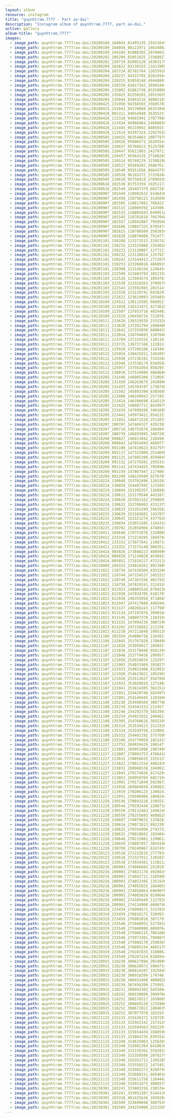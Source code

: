```yaml
---
layout: album
resource: instagram
title: "quynhtram.7777 - Part ao-dai"
description: "Instagram album of quynhtram.7777, part ao-dai."
active: gallery
album-title: "quynhtram.7777"
images:
  - image_path: quynhtram.7777/ao-dai/20200109_164043_81495135_1541164989369043_1057492412195067302_n.jpg
  - image_path: quynhtram.7777/ao-dai/20200109_164056_80122971_146348623480363_7511268692215484981_n.jpg
  - image_path: quynhtram.7777/ao-dai/20200109_164104_81088302_207460327084257_5733017409495029001_n.jpg
  - image_path: quynhtram.7777/ao-dai/20200202_205204_83051625_1336882769848866_3694897575232195931_n.jpg
  - image_path: quynhtram.7777/ao-dai/20200202_220719_82095120_183031792761182_5675247382641170507_n.jpg
  - image_path: quynhtram.7777/ao-dai/20200204_162622_83138155_116139059817320_3585997063770452321_n.jpg
  - image_path: quynhtram.7777/ao-dai/20200204_162724_82782764_128359208387905_5758218502326512428_n.jpg
  - image_path: quynhtram.7777/ao-dai/20200204_220237_84331785_828191647655109_8451978310344520556_n.jpg
  - image_path: quynhtram.7777/ao-dai/20200204_220255_83058248_494488931207746_1553202878389107941_n.jpg
  - image_path: quynhtram.7777/ao-dai/20200204_220310_82817342_169454647716562_5691194516284587268_n.jpg
  - image_path: quynhtram.7777/ao-dai/20200205_135002_81862730_832588883910252_8272208141619087019_n.jpg
  - image_path: quynhtram.7777/ao-dai/20200205_135025_81550265_205156590666501_8911308486537973304_n.jpg
  - image_path: quynhtram.7777/ao-dai/20200205_135044_83943216_480021659308424_8136698340404655334_n.jpg
  - image_path: quynhtram.7777/ao-dai/20200425_231950_94358503_1560570384099523_2299924007948623678_n.jpg
  - image_path: quynhtram.7777/ao-dai/20200425_232043_94370068_661538487958638_5396226844192265610_n.jpg
  - image_path: quynhtram.7777/ao-dai/20200426_001311_94654948_263552575045599_3046878649408973409_n.jpg
  - image_path: quynhtram.7777/ao-dai/20200426_113310_94601941_2787786921319600_7119031149389373558_n.jpg
  - image_path: quynhtram.7777/ao-dai/20200426_113434_94966964_246088563259648_2217974778862808877_n.jpg
  - image_path: quynhtram.7777/ao-dai/20200426_113445_95219042_846501519171976_6620419162952848915_n.jpg
  - image_path: quynhtram.7777/ao-dai/20200426_113514_94397324_229276288355223_7103628603391913216_n.jpg
  - image_path: quynhtram.7777/ao-dai/20200505_210415_96354863_108779704026026_7486972872343301351_n.jpg
  - image_path: quynhtram.7777/ao-dai/20200505_210426_95606571_162055438573052_8644463293422391845_n.jpg
  - image_path: quynhtram.7777/ao-dai/20200505_210437_95766623_912578032536311_6144476448581262061_n.jpg
  - image_path: quynhtram.7777/ao-dai/20200505_210447_95611083_242797136793174_1228536958156308067_n.jpg
  - image_path: quynhtram.7777/ao-dai/20200505_210457_95564135_2716826535214647_2841792689727286777_n.jpg
  - image_path: quynhtram.7777/ao-dai/20200505_210514_95748229_3150820001635162_3713887286049759974_n.jpg
  - image_path: quynhtram.7777/ao-dai/20200505_210527_95589282_2688761768067692_6793139105088248838_n.jpg
  - image_path: quynhtram.7777/ao-dai/20200505_210540_95551656_866437593837602_8429928684609066759_n.jpg
  - image_path: quynhtram.7777/ao-dai/20200505_210558_96103272_272583840454006_5560756743003260569_n.jpg
  - image_path: quynhtram.7777/ao-dai/20200505_210610_95758419_270902454312952_7151441894634907582_n.jpg
  - image_path: quynhtram.7777/ao-dai/20200616_202530_83753359_192511725396489_3731941704012838809_n.jpg
  - image_path: quynhtram.7777/ao-dai/20200616_202549_103487379_603720127016591_6318297750722270269_n.jpg
  - image_path: quynhtram.7777/ao-dai/20200907_101449_118982622_614643085863632_5732141935594999203_n.jpg
  - image_path: quynhtram.7777/ao-dai/20200907_101456_118798121_314509026497148_8222548517453686473_n.jpg
  - image_path: quynhtram.7777/ao-dai/20200907_101505_118817081_768422770395218_667508877845559796_n.jpg
  - image_path: quynhtram.7777/ao-dai/20200907_101515_118989392_1435061586682854_7966196766253392719_n.jpg
  - image_path: quynhtram.7777/ao-dai/20200907_101533_118805843_649951678970259_584161254384211043_n.jpg
  - image_path: quynhtram.7777/ao-dai/20200907_101545_118781818_765704810928817_2456378750598482667_n.jpg
  - image_path: quynhtram.7777/ao-dai/20200907_101557_118942807_795958854590942_4371051448323931924_n.jpg
  - image_path: quynhtram.7777/ao-dai/20200907_101606_118847325_670547253558322_8366413093273403002_n.jpg
  - image_path: quynhtram.7777/ao-dai/20200907_101615_118788509_2583856808592871_4425267454135245616_n.jpg
  - image_path: quynhtram.7777/ao-dai/20200907_101638_118876889_751477352080679_7809000694510936681_n.jpg
  - image_path: quynhtram.7777/ao-dai/20201101_150208_123273513_229274278540904_3336200652681140488_n.jpg
  - image_path: quynhtram.7777/ao-dai/20201101_150215_123325000_1554026714785757_5385915496167562751_n.jpg
  - image_path: quynhtram.7777/ao-dai/20201101_150223_123138007_1277217835957375_1356075517945146697_n.jpg
  - image_path: quynhtram.7777/ao-dai/20201101_150232_123136824_125792715716420_1654739365666063477_n.jpg
  - image_path: quynhtram.7777/ao-dai/20201101_150242_123144413_2772876269626715_6824699873000415204_n.jpg
  - image_path: quynhtram.7777/ao-dai/20201101_150253_123260816_466091917701338_1329973785864630545_n.jpg
  - image_path: quynhtram.7777/ao-dai/20201101_150308_123146194_1246454885709510_7317943646969263209_n.jpg
  - image_path: quynhtram.7777/ao-dai/20201103_222509_123403793_1052192815216622_3443351106523589211_n.jpg
  - image_path: quynhtram.7777/ao-dai/20201103_222520_123584574_1054767631639216_2001857076829928855_n.jpg
  - image_path: quynhtram.7777/ao-dai/20201103_222530_123329263_3709578252394080_2056213302276653282_n.jpg
  - image_path: quynhtram.7777/ao-dai/20201103_222543_123592985_281514769776512_2624146585868191535_n.jpg
  - image_path: quynhtram.7777/ao-dai/20201103_222558_123139742_643829152975960_1387130112531864358_n.jpg
  - image_path: quynhtram.7777/ao-dai/20201103_222622_123619993_201605041342062_7721023685404756429_n.jpg
  - image_path: quynhtram.7777/ao-dai/20210109_124521_136115585_868852797022306_2104670496663265750_n.jpg
  - image_path: quynhtram.7777/ao-dai/20210109_213458_136121472_427362851944814_7915557068765603068_n.jpg
  - image_path: quynhtram.7777/ao-dai/20210109_213507_137033718_402448210834280_167353280505100375_n.jpg
  - image_path: quynhtram.7777/ao-dai/20210109_213519_136458734_721076745509595_8711760356422280162_n.jpg
  - image_path: quynhtram.7777/ao-dai/20210111_213620_138329559_233332665019143_6276223894595292328_n.jpg
  - image_path: quynhtram.7777/ao-dai/20210111_213630_137281794_1098486290576978_1962111579610120951_n.jpg
  - image_path: quynhtram.7777/ao-dai/20210111_213642_137255050_688043551870735_5477337703327227111_n.jpg
  - image_path: quynhtram.7777/ao-dai/20210111_213654_136794693_120704886563914_1667856411692180352_n.jpg
  - image_path: quynhtram.7777/ao-dai/20210111_213709_137225555_1101167390323874_4711348154845199517_n.jpg
  - image_path: quynhtram.7777/ao-dai/20210111_213725_136737168_112813104050786_7071875472925414918_n.jpg
  - image_path: quynhtram.7777/ao-dai/20210112_125910_137266186_1143463826107671_1113022624924579442_n.jpg
  - image_path: quynhtram.7777/ao-dai/20210112_125924_138425911_149105503488713_3445169078538192072_n.jpg
  - image_path: quynhtram.7777/ao-dai/20210112_125936_137236101_733326953958264_8411008571920516638_n.jpg
  - image_path: quynhtram.7777/ao-dai/20210112_125946_137530179_834959207355772_1865149735213719636_n.jpg
  - image_path: quynhtram.7777/ao-dai/20210112_125957_137561054_850295772434019_2302132216036118964_n.jpg
  - image_path: quynhtram.7777/ao-dai/20210112_130010_137534080_4868686139870755_6863177680898716092_n.jpg
  - image_path: quynhtram.7777/ao-dai/20210205_131446_146085300_172056364372362_614516469851285342_n.jpg
  - image_path: quynhtram.7777/ao-dai/20210205_131450_146263679_243890043904950_8883093491077754297_n.jpg
  - image_path: quynhtram.7777/ao-dai/20210205_131455_145764197_173674074554292_6973167111416885792_n.jpg
  - image_path: quynhtram.7777/ao-dai/20210205_131502_145893390_838568533658713_810956154996474234_n.jpg
  - image_path: quynhtram.7777/ao-dai/20210205_213406_146199943_257195182442250_5557035175814405992_n.jpg
  - image_path: quynhtram.7777/ao-dai/20210205_213414_146396698_424513925445333_8314446680555666658_n.jpg
  - image_path: quynhtram.7777/ao-dai/20210205_213425_146087711_841097963101860_7931817595546596790_n.jpg
  - image_path: quynhtram.7777/ao-dai/20210205_213434_147090280_346168566449261_249278819678395943_n.jpg
  - image_path: quynhtram.7777/ao-dai/20210205_213442_145979412_854115102098188_559470615963512353_n.jpg
  - image_path: quynhtram.7777/ao-dai/20210205_213452_146471524_251103746483142_7868461164973454117_n.jpg
  - image_path: quynhtram.7777/ao-dai/20210207_200707_147484327_429238328389266_5428792095535597249_n.jpg
  - image_path: quynhtram.7777/ao-dai/20210207_200718_146752676_166404115045565_8689285946522418391_n.jpg
  - image_path: quynhtram.7777/ao-dai/20210207_200739_146893995_3497207143721005_2381596421014795014_n.jpg
  - image_path: quynhtram.7777/ao-dai/20210208_090827_146913042_220499166444909_4932367830437372153_n.jpg
  - image_path: quynhtram.7777/ao-dai/20210208_090842_147854493_466977171338372_3435127708609508239_n.jpg
  - image_path: quynhtram.7777/ao-dai/20210209_091108_147410823_832797567277639_634257271006580064_n.jpg
  - image_path: quynhtram.7777/ao-dai/20210209_091117_147323909_251469819911495_32856863113815038_n.jpg
  - image_path: quynhtram.7777/ao-dai/20210209_091125_147885398_459484538769714_8199489811838694420_n.jpg
  - image_path: quynhtram.7777/ao-dai/20210209_091132_147276501_255531442813464_7312300848893268547_n.jpg
  - image_path: quynhtram.7777/ao-dai/20210209_091143_147434455_785096455435272_90534075846600795_n.jpg
  - image_path: quynhtram.7777/ao-dai/20210209_091159_147867447_117406703567614_4957668105431514786_n.jpg
  - image_path: quynhtram.7777/ao-dai/20210209_091208_148229509_927670728006135_2937504191076375162_n.jpg
  - image_path: quynhtram.7777/ao-dai/20210224_130048_153702496_1265263930535301_3661415184153899559_n.jpg
  - image_path: quynhtram.7777/ao-dai/20210224_130059_154407502_121595903215054_6875298753873650458_n.jpg
  - image_path: quynhtram.7777/ao-dai/20210224_130604_153395357_1368982073462619_1014265066102837660_n.jpg
  - image_path: quynhtram.7777/ao-dai/20210224_130615_153179540_443187260215468_3959347476848840217_n.jpg
  - image_path: quynhtram.7777/ao-dai/20210224_130626_153563162_2596697830628866_5738218044535656626_n.jpg
  - image_path: quynhtram.7777/ao-dai/20210224_130632_152786063_433137501256235_9113458113002231205_n.jpg
  - image_path: quynhtram.7777/ao-dai/20210225_230633_153261299_1663562580493343_3155196015607282285_n.jpg
  - image_path: quynhtram.7777/ao-dai/20210225_230639_153183682_1437875969886222_4295246129946489553_n.jpg
  - image_path: quynhtram.7777/ao-dai/20210225_230645_153321274_437763044170127_3215404828401523102_n.jpg
  - image_path: quynhtram.7777/ao-dai/20210225_230654_153651505_116431850437809_8369295153217250186_n.jpg
  - image_path: quynhtram.7777/ao-dai/20210225_230702_152858966_474893350192190_6039405187215295573_n.jpg
  - image_path: quynhtram.7777/ao-dai/20210411_184646_170753876_1320065258376649_7345240326416426759_n.jpg
  - image_path: quynhtram.7777/ao-dai/20210412_233316_171219295_166978445281870_8968640106082070067_n.jpg
  - image_path: quynhtram.7777/ao-dai/20210412_233333_173077641_1108733822962484_7032795787735337063_n.jpg
  - image_path: quynhtram.7777/ao-dai/20210412_233352_171575140_908351226628998_5658679651789470583_n.jpg
  - image_path: quynhtram.7777/ao-dai/20210414_005826_173848223_4080996498587128_3242780846898206776_n.jpg
  - image_path: quynhtram.7777/ao-dai/20210414_005838_171139820_453693332568394_258876204846410172_n.jpg
  - image_path: quynhtram.7777/ao-dai/20210414_005852_172828127_472311843817769_7698538123408574736_n.jpg
  - image_path: quynhtram.7777/ao-dai/20210809_204315_234816262_991390944952481_2222053030497502764_n.jpg
  - image_path: quynhtram.7777/ao-dai/20211022_110734_247436504_435320074602255_4223815973871253754_n.jpg
  - image_path: quynhtram.7777/ao-dai/20211022_110744_247154537_245331517629906_7782877551808059249_n.jpg
  - image_path: quynhtram.7777/ao-dai/20211022_110749_247367256_4017935721645803_250004227392315351_n.jpg
  - image_path: quynhtram.7777/ao-dai/20211022_110758_247829241_312419376921624_7100793563047835759_n.jpg
  - image_path: quynhtram.7777/ao-dai/20211023_012923_248085520_876923656182443_2998965981720145813_n.jpg
  - image_path: quynhtram.7777/ao-dai/20211023_012930_247034705_618178716029638_4579321163479811613_n.jpg
  - image_path: quynhtram.7777/ao-dai/20211023_012938_248355958_4718665711517743_9032484472843988388_n.jpg
  - image_path: quynhtram.7777/ao-dai/20211023_012947_247417609_4495942063785305_4613138009737211634_n.jpg
  - image_path: quynhtram.7777/ao-dai/20211023_013127_248266243_1177985966027403_3891773080172760378_n.jpg
  - image_path: quynhtram.7777/ao-dai/20211023_013134_247197876_399018488369146_4390972416723801560_n.jpg
  - image_path: quynhtram.7777/ao-dai/20211023_013145_248097378_1103194753822272_5013100430919655696_n.jpg
  - image_path: quynhtram.7777/ao-dai/20211023_013155_247094236_300729651605012_3470510855726916066_n.jpg
  - image_path: quynhtram.7777/ao-dai/20211023_013202_247150562_211156134454601_6287776302920722255_n.jpg
  - image_path: quynhtram.7777/ao-dai/20211023_013210_247213849_1095130854587529_7199229769718307751_n.jpg
  - image_path: quynhtram.7777/ao-dai/20211106_202559_254806738_1103011963569801_2819978566020475280_n.jpg
  - image_path: quynhtram.7777/ao-dai/20211106_232845_253767828_1700498650290278_416774851325637055_n.jpg
  - image_path: quynhtram.7777/ao-dai/20211107_121820_253050917_1050311719060778_5775353764360825388_n.jpg
  - image_path: quynhtram.7777/ao-dai/20211107_121836_253178448_958139995045228_556028498281120888_n.jpg
  - image_path: quynhtram.7777/ao-dai/20211107_121848_253779436_299957358470893_3366550848119009137_n.jpg
  - image_path: quynhtram.7777/ao-dai/20211107_121856_253028834_123297466772222_4823840227909416031_n.jpg
  - image_path: quynhtram.7777/ao-dai/20211107_121903_254031969_393827962451285_7932600311766794472_n.jpg
  - image_path: quynhtram.7777/ao-dai/20211107_121913_254021408_412981977140343_8676169356085003470_n.jpg
  - image_path: quynhtram.7777/ao-dai/20211107_121920_254623022_1052965495540305_2447200940706734759_n.jpg
  - image_path: quynhtram.7777/ao-dai/20211107_121926_253513627_916789818930463_3260303926696091106_n.jpg
  - image_path: quynhtram.7777/ao-dai/20211107_121933_253020019_1271402256679051_775230215604914641_n.jpg
  - image_path: quynhtram.7777/ao-dai/20211107_121941_253814305_362151879030645_1636370009420736102_n.jpg
  - image_path: quynhtram.7777/ao-dai/20211107_121951_254420748_583497879571827_5622737478091865040_n.jpg
  - image_path: quynhtram.7777/ao-dai/20211107_122001_254146945_118184060652360_8358808018422019111_n.jpg
  - image_path: quynhtram.7777/ao-dai/20211108_135236_254498504_300770895034689_2230503234500062729_n.jpg
  - image_path: quynhtram.7777/ao-dai/20211108_135239_254342333_2124577061014348_7896875040288300061_n.jpg
  - image_path: quynhtram.7777/ao-dai/20211108_135246_254292378_585294362794825_7417324740954473305_n.jpg
  - image_path: quynhtram.7777/ao-dai/20211108_135254_254921032_248461100597945_1269080881240349575_n.jpg
  - image_path: quynhtram.7777/ao-dai/20211108_135305_254760626_3035345256712842_8225758541845310595_n.jpg
  - image_path: quynhtram.7777/ao-dai/20211108_135314_253534523_311332627501465_4058406818672602810_n.jpg
  - image_path: quynhtram.7777/ao-dai/20211108_135324_253549756_1339042889847052_8400326490858367101_n.jpg
  - image_path: quynhtram.7777/ao-dai/20211108_135332_254482192_575769923495080_2922013810330031704_n.jpg
  - image_path: quynhtram.7777/ao-dai/20211108_135346_254779959_182141984115176_7304366703127456932_n.jpg
  - image_path: quynhtram.7777/ao-dai/20211227_113753_269928429_1801471756714411_8647644156994350487_n.jpg
  - image_path: quynhtram.7777/ao-dai/20211227_113801_269952098_1987490584763019_4575676740286818850_n.jpg
  - image_path: quynhtram.7777/ao-dai/20211227_113807_270001753_4766418363427461_2640399760011646033_n.jpg
  - image_path: quynhtram.7777/ao-dai/20211227_113815_270056035_3155137634706283_928030409516651603_n.jpg
  - image_path: quynhtram.7777/ao-dai/20211227_113822_270012314_440243980792073_8069234860841621909_n.jpg
  - image_path: quynhtram.7777/ao-dai/20211227_113832_269988538_1049022399004332_8338830613977096849_n.jpg
  - image_path: quynhtram.7777/ao-dai/20211227_113843_270174826_617429482931716_6160157299669426119_n.jpg
  - image_path: quynhtram.7777/ao-dai/20211227_113853_269958769_685719452862285_4346614018912833159_n.jpg
  - image_path: quynhtram.7777/ao-dai/20211227_113901_270171049_592987211765636_600269252971309110_n.jpg
  - image_path: quynhtram.7777/ao-dai/20211227_113910_269984659_438982294600330_390854965830720804_n.jpg
  - image_path: quynhtram.7777/ao-dai/20211227_113919_270206125_138024318614685_6431216848023310608_n.jpg
  - image_path: quynhtram.7777/ao-dai/20211227_113931_270106966_1860244844181522_3591941638128776796_n.jpg
  - image_path: quynhtram.7777/ao-dai/20211228_230536_270043228_339555104358848_3919271238796950758_n.jpg
  - image_path: quynhtram.7777/ao-dai/20211228_230544_270192444_226671066286849_208744723029961873_n.jpg
  - image_path: quynhtram.7777/ao-dai/20211228_230550_270132463_149624997407533_2981521607399632723_n.jpg
  - image_path: quynhtram.7777/ao-dai/20211228_230559_270255693_4680520585375269_8910738862461776341_n.jpg
  - image_path: quynhtram.7777/ao-dai/20211228_230607_270079033_125828109920925_7314519498962233309_n.jpg
  - image_path: quynhtram.7777/ao-dai/20211228_230614_270072013_892239148151004_6438239269985686412_n.jpg
  - image_path: quynhtram.7777/ao-dai/20211228_230625_270354908_279375254255521_4226137018972564996_n.jpg
  - image_path: quynhtram.7777/ao-dai/20211228_230632_270018662_1034044507161592_2943922060682080433_n.jpg
  - image_path: quynhtram.7777/ao-dai/20211228_230646_270215801_129061202916795_2180217123287452436_n.jpg
  - image_path: quynhtram.7777/ao-dai/20211228_230659_270807857_305419898165432_9151065434089919693_n.jpg
  - image_path: quynhtram.7777/ao-dai/20211228_230709_270249967_624745931930603_1803540237342557648_n.jpg
  - image_path: quynhtram.7777/ao-dai/20220123_210518_272222615_2777834729187680_7620459231455691118_n.jpg
  - image_path: quynhtram.7777/ao-dai/20220123_210518_272327911_126583773192479_795532443621237688_n.jpg
  - image_path: quynhtram.7777/ao-dai/20220123_210518_272654561_113821217860349_7244835908467253672_n.jpg
  - image_path: quynhtram.7777/ao-dai/20220216_200903_274006603_251919763773252_8174166789190714765_n.jpg
  - image_path: quynhtram.7777/ao-dai/20220216_200903_274021176_492603942446556_801076091959353597_n.jpg
  - image_path: quynhtram.7777/ao-dai/20220216_200903_274042711_318590903656428_6882952970548465624_n.jpg
  - image_path: quynhtram.7777/ao-dai/20220216_200903_274053395_1351936385246141_5070228242618895162_n.jpg
  - image_path: quynhtram.7777/ao-dai/20220216_200903_274055025_160405049663916_3723523433703154769_n.jpg
  - image_path: quynhtram.7777/ao-dai/20220216_200903_274058864_696907038353509_3092271780069947261_n.jpg
  - image_path: quynhtram.7777/ao-dai/20220216_200903_274065028_919064675425488_7778955235877196842_n.jpg
  - image_path: quynhtram.7777/ao-dai/20220216_200903_274105649_1127826217978193_2663124916284380397_n.jpg
  - image_path: quynhtram.7777/ao-dai/20220216_200903_274134908_660674805049795_1133317502265190824_n.jpg
  - image_path: quynhtram.7777/ao-dai/20220319_233459_276009371_3137830156489469_1788184128155020061_n.jpg
  - image_path: quynhtram.7777/ao-dai/20220319_233459_276016172_539455151073629_5308114689464518211_n.jpg
  - image_path: quynhtram.7777/ao-dai/20220319_233459_276982018_387179146202731_4588106913830442592_n.jpg
  - image_path: quynhtram.7777/ao-dai/20220319_233540_275940952_517501863055282_1938056418446214411_n.jpg
  - image_path: quynhtram.7777/ao-dai/20220319_233540_275948980_689976405683694_5262157924429067244_n.jpg
  - image_path: quynhtram.7777/ao-dai/20220319_233540_275966115_706100873739844_8029969613930441391_n.jpg
  - image_path: quynhtram.7777/ao-dai/20220319_233540_275973381_789087815384440_8068125581366103138_n.jpg
  - image_path: quynhtram.7777/ao-dai/20220319_233540_275988170_259036943112455_4261590339833020969_n.jpg
  - image_path: quynhtram.7777/ao-dai/20220319_233540_276005154_4665178650277287_7756221930257830855_n.jpg
  - image_path: quynhtram.7777/ao-dai/20220319_233540_276107835_3180862248899966_1807731377986337333_n.jpg
  - image_path: quynhtram.7777/ao-dai/20220319_233540_276287324_636894497614036_4438763283568838973_n.jpg
  - image_path: quynhtram.7777/ao-dai/20220915_110230_306627094_2024099027793132_5087741923104041235_n.jpg
  - image_path: quynhtram.7777/ao-dai/20220915_110230_306628973_590475469385336_4384272857119871281_n.jpg
  - image_path: quynhtram.7777/ao-dai/20220915_110230_306816207_192584983146305_7154936093694219908_n.jpg
  - image_path: quynhtram.7777/ao-dai/20220915_110230_306918399_1747467515629997_2913694808386537407_n.jpg
  - image_path: quynhtram.7777/ao-dai/20220915_110230_306932408_480802606997123_4620179434228689114_n.jpg
  - image_path: quynhtram.7777/ao-dai/20220915_110230_307456200_175993151620114_2085429670556326873_n.jpg
  - image_path: quynhtram.7777/ao-dai/20220915_110231_306943302_5455064367948505_2408020419565719414_n.jpg
  - image_path: quynhtram.7777/ao-dai/20220915_110252_306530090_399976618879042_8536650959003431924_n.jpg
  - image_path: quynhtram.7777/ao-dai/20220915_110252_306578317_165888999359854_2806106642829732130_n.jpg
  - image_path: quynhtram.7777/ao-dai/20220915_110252_306669129_123590000455547_8207222320729574153_n.jpg
  - image_path: quynhtram.7777/ao-dai/20220915_110252_306672022_186863997144080_741059996272254368_n.jpg
  - image_path: quynhtram.7777/ao-dai/20220915_110252_307077978_1832557063762308_4609588606307018897_n.jpg
  - image_path: quynhtram.7777/ao-dai/20221115_215133_315436372_529728175671290_5153882378290225155_n.jpg
  - image_path: quynhtram.7777/ao-dai/20221115_215133_315562142_1573129716456462_7154175308306048862_n.jpg
  - image_path: quynhtram.7777/ao-dai/20221115_215133_315594563_5922291581147798_3037481831094781720_n.jpg
  - image_path: quynhtram.7777/ao-dai/20221115_215133_315654434_168859075760244_5340164237850286073_n.jpg
  - image_path: quynhtram.7777/ao-dai/20221115_215133_315864735_836554217675980_4355767700012634977_n.jpg
  - image_path: quynhtram.7777/ao-dai/20221115_215340_314635063_125636586995698_1945998777692364954_n.jpg
  - image_path: quynhtram.7777/ao-dai/20221115_215340_315001364_641063034408056_7358431472751975332_n.jpg
  - image_path: quynhtram.7777/ao-dai/20221115_215340_315235262_559281905962658_3232225792490624096_n.jpg
  - image_path: quynhtram.7777/ao-dai/20221115_215340_315350506_207827921632016_6787936014467649982_n.jpg
  - image_path: quynhtram.7777/ao-dai/20221115_215340_315351711_1395285437546809_82986399301612441_n.jpg
  - image_path: quynhtram.7777/ao-dai/20221115_215340_315556522_1475452552959101_5775430938533588623_n.jpg
  - image_path: quynhtram.7777/ao-dai/20221115_215340_315602273_826874961969228_509497490802797858_n.jpg
  - image_path: quynhtram.7777/ao-dai/20221115_215340_315608151_665463881619093_7910083710750075225_n.jpg
  - image_path: quynhtram.7777/ao-dai/20221115_215340_315611758_126444293581389_8730415007680248866_n.jpg
  - image_path: quynhtram.7777/ao-dai/20221115_215340_315651473_488037976726320_8646033860301040826_n.jpg
  - image_path: quynhtram.7777/ao-dai/20230301_183241_333803316_238534401847954_1970019145945674006_n.jpg
  - image_path: quynhtram.7777/ao-dai/20230301_183241_333952387_524413836463941_7374443551564799807_n.jpg
  - image_path: quynhtram.7777/ao-dai/20230301_183318_491425636_1039204174242597_1358221160766892148_n.jpg
  - image_path: quynhtram.7777/ao-dai/20230301_192509_333699048_589753949418123_1534684810885544068_n.jpg
  - image_path: quynhtram.7777/ao-dai/20230301_192509_334254908_252159563802428_5040539477060263708_n.jpg
---
```

